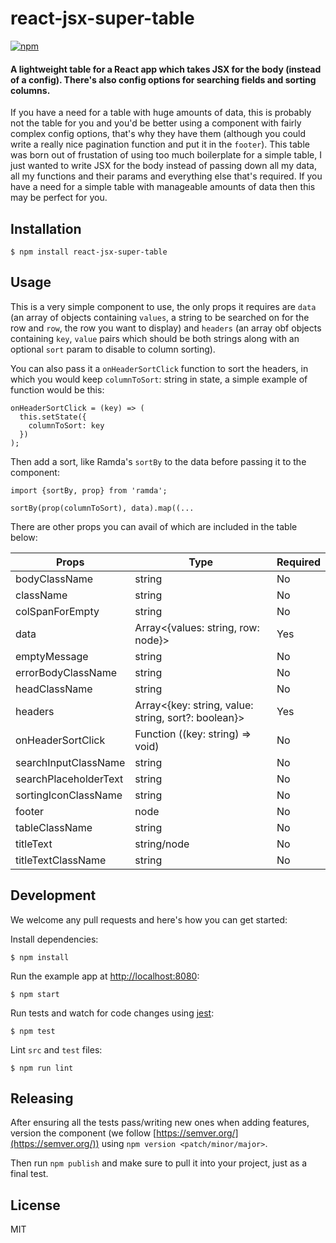 # react-jsx-super-table
[![npm](https://img.shields.io/npm/v/react-jsx-super-table.svg)](https://www.npmjs.com/package/react-jsx-super-table)


#### A lightweight table for a React app which takes JSX for the body (instead of a config). There's also config options for searching fields and sorting columns.

If you have a need for a table with huge amounts of data, this is probably not the table for you and you'd be better using a component with fairly complex config options, that's why they have them (although you could write a really nice pagination function and put it in the `footer`). This table was born out of frustation of using too much boilerplate for a simple table, I just wanted to write JSX for the body instead of passing down all my data, all my functions and their params and everything else that's required. If you have a need for a simple table with manageable amounts of data then this may be perfect for you.

## Installation

```
$ npm install react-jsx-super-table
```

## Usage

This is a very simple component to use, the only props it requires are `data` (an array of objects containing `values`, a string to be searched on for the row and `row`, the row you want to display) and `headers` (an array obf objects containing `key`, `value` pairs which should be both strings along with an optional `sort` param to disable to column sorting).

You can also pass it a `onHeaderSortClick` function to sort the headers, in which you would keep `columnToSort`: string in state, a simple example of function would be this:

```
onHeaderSortClick = (key) => (
  this.setState({
    columnToSort: key
  })
);
```

Then add a sort, like Ramda's `sortBy` to the data before passing it to the component:

```
import {sortBy, prop} from 'ramda';

sortBy(prop(columnToSort), data).map((...
```

There are other props you can avail of which are included in the table below:

| Props        | Type         | Required |
| ------------ | ------------ | ---------|
| bodyClassName | string | No |
| className | string | No |
| colSpanForEmpty | string | No |
| data | Array<{values: string, row: node}> | Yes |
| emptyMessage | string | No |
| errorBodyClassName | string | No |
| headClassName | string | No |
| headers | Array<{key: string, value: string, sort?: boolean}> | Yes |
| onHeaderSortClick | Function ((key: string) => void) | No |
| searchInputClassName | string | No |
| searchPlaceholderText | string | No |
| sortingIconClassName | string | No |
| footer | node | No |
| tableClassName | string | No |
| titleText | string/node | No |
| titleTextClassName | string | No |

## Development

We welcome any pull requests and here's how you can get started:

Install dependencies:

```
$ npm install
```

Run the example app at [http://localhost:8080](http://localhost:8080):

```
$ npm start
```

Run tests and watch for code changes using [jest](https://github.com/facebook/jest):

```
$ npm test
```

Lint `src` and `test` files:

```
$ npm run lint
```

## Releasing

After ensuring all the tests pass/writing new ones when adding features, version the component (we follow [https://semver.org/](https://semver.org/)) using `npm version <patch/minor/major>`.

Then run `npm publish` and make sure to pull it into your project, just as a final test.

## License

MIT

